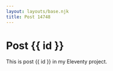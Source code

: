 ```yaml
---
layout: layouts/base.njk
title: Post 14748
---
```


# Post {{ id }}

This is post {{ id }} in my Eleventy project.
